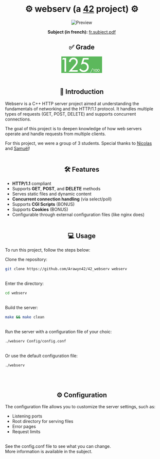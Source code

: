 <div align="center">
  <h1>⚙️ webserv (a <a href="https://42perpignan.fr/">42</a> project) ⚙️</h1>
  <img src="ressources/preview.gif" alt="Preview">
  <p><b>Subject (in french):</b> <a href="ressources/fr.subject.pdf">fr.subject.pdf</a></p>
</div>
<div align="center">
  <h2>✅ Grade</h2>
  <img src="ressources/grade.png" alt="Grade">
</div><br>

## <div align="center">📄 Introduction</div>
Webserv is a C++ HTTP server project aimed at understanding the fundamentals of networking and the HTTP/1.1 protocol. It handles multiple types of requests (GET, POST, DELETE) and supports concurrent connections.

The goal of this project is to deepen knowledge of how web servers operate and handle requests from multiple clients.

For this project, we were a group of 3 students. Special thanks to [Nicolas](https://github.com/Floperatok) and [Samuël](https://github.com/MaitreOg)!
<br><br>

## <div align="center">🛠️ Features</div>
- **HTTP/1.1** compliant
- Supports **GET**, **POST**, and **DELETE** methods
- Serves static files and dynamic content
- **Concurrent connection handling** (via select/poll)
- Supports **CGI Scripts** (BONUS)
- Supports **Cookies** (BONUS)
- Configurable through external configuration files (like nginx does)
<br><br>

## <div align="center">💻 Usage</div>
To run this project, follow the steps below:

Clone the repository:
```sh
git clone https://github.com/Arawyn42/42_webserv webserv
```
<br>Enter the directory:
```sh
cd webserv
```
<br>Build the server:
```sh
make && make clean
```
<br>Run the server with a configuration file of your choic:
```sh
./webserv Config/config.conf
```
<br>Or use the default configuration file:
```sh
./webserv
```
<br><br>

## <div align="center">⚙️ Configuration</div>

The configuration file allows you to customize the server settings, such as:

- Listening ports
- Root directory for serving files
- Error pages
- Request limits

<br>See the config.conf file to see what you can change.
<br>More information is available in the subject.